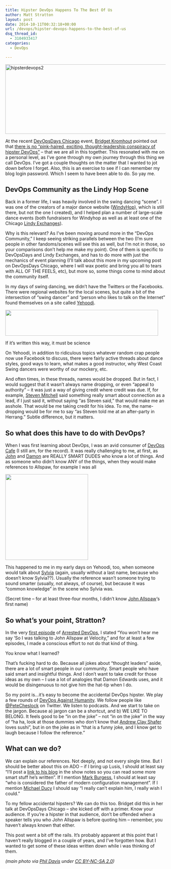 ```yaml
---
title: Hipster DevOps Happens To The Best Of Us
author: Matt Stratton
layout: post
date: 2014-10-11T00:32:18+00:00
url: /devops/hipster-devops-happens-to-the-best-of-us
dsq_thread_id:
  - 3104933417
categories:
  - DevOps

---
```

<img class="aligncenter size-full wp-image-6940" src="/wp-content/uploads/hipsterdevops2.png" alt="hipsterdevops2" width="550" height="218" srcset="/wp-content/uploads/hipsterdevops2.png 550w, /wp-content/uploads/hipsterdevops2-300x118.png 300w" sizes="(max-width: 550px) 100vw, 550px" />

At the recent <a href="http://devopsdays.org/events/2014-chicago" target="_blank">DevOpsDays Chicago</a> event, <a href="http://bridgetkromhout.com/" target="_blank">Bridget Kromhout</a> pointed out that <a href="http://devopsdays.org/events/2014-chicago/proposals/How%20Much%20Is%20That%20DevOps%20In%20The%20Window/" target="_blank">there is no &#8220;pink-haired, exciting, thought-leadership conspiracy of hipster DevOps&#8221;</a> &#8211; that we are all in this together. This resonated with me on a personal level, as I&#8217;ve gone through my own journey through this thing we call DevOps. I&#8217;ve got a couple thoughts on the matter that I wanted to jot down before I forget. Also, this is an exercise to see if I can remember my blog login password. Which I seem to have been able to do. So yay me.

## DevOps Community as the Lindy Hop Scene

Back in a former life, I was heavily involved in the swing dancing &#8220;scene&#8221;. I was one of the creators of a major dance website (<a href="http://windyhop.org" target="_blank">WindyHop</a>), which is still there, but not the one I created), and I helped plan a number of large-scale dance events (both fundraisers for Windyhop as well as at least one of the Chicago <a href="https://en.wikipedia.org/wiki/Lindy_exchange" target="_blank">Lindy Exchanges</a>).

Why is this relevant? As I&#8217;ve been moving around more in the &#8220;DevOps Community,&#8221; I keep seeing striking parallels between the two (I&#8217;m sure people in other fandoms/scenes will see this as well, but I&#8217;m not in those, so your comparisons don&#8217;t help me make my point). One of them is specific to DevOpsDays and Lindy Exchanges, and has to do more with just the mechanics of event planning (I&#8217;ll talk about this more in my upcoming post on DevOpsDays Chicago, where I will wax poetic and bring you all to tears with ALL OF THE FEELS, etc), but more so, some things come to mind about the community itself.

In my days of swing dancing, we didn&#8217;t have the Twitters or the Facebooks. There were regional websites for the local scenes, but quite a bit of the intersection of &#8220;swing dancer&#8221; and &#8220;person who likes to talk on the Internet&#8221; found themselves on a site called [Yehoodi][1].

<div id="attachment_6948" style="width: 490px" class="wp-caption aligncenter">
  <img class="wp-image-6948" src="/wp-content/uploads/yehooditwitter2.png" alt="" width="480" height="81" srcset="/wp-content/uploads/yehooditwitter2.png 560w, /wp-content/uploads/yehooditwitter2-300x50.png 300w" sizes="(max-width: 480px) 100vw, 480px" />

  <p class="wp-caption-text">
    If it&#8217;s written this way, it must be science
  </p>
</div>

On Yehoodi, in addition to ridiculous topics whatever random crap people now use Facebook to discuss, there were fairly active threads about dance styles, good ways to learn, what makes a good instructor, why West Coast Swing dancers were worthy of our mockery, etc.

And often times, in these threads, names would be dropped. But in fact, I would suggest that it wasn&#8217;t always name dropping, or even &#8220;appeal to authority&#8221; &#8211; it was just a way of giving credit where credit was due. If, for example, <a href="http://www.stevenandvirginie.com/" target="_blank">Steven Mitchell</a> said something really smart about connection as a lead, if I just said it, without saying &#8220;as Steven said,&#8221; that would make me an asshole. That would be me taking credit for his idea. To me, the name-dropping would be for me to say &#8220;as Steven told me at an after-party in Herrang.&#8221; Subtle difference, but it matters.

## So what does this have to do with DevOps?

When I was first learning about DevOps, I was an avid consumer of <a href="http://devopscafe.org/" target="_blank">DevOps Cafe</a> (I still am, for the record). It was really challenging to me, at first, as [John][2] and [Damon][3] are REALLY SMART DUDES who know a lot of things. And as someone who didn&#8217;t know ANY of the things, when they would make references to Allspaw, for example I was all

<img class="alignnone" src="http://replygif.net/i/331.gif" alt="" width="260" height="269" />

This happened to me in my early days on Yehoodi, too, when someone would talk about [Sylvia][4] (again, usually without a last name, because who doesn&#8217;t know Sylvia??). Usually the reference wasn&#8217;t someone trying to sound smarter (usually, not always, of course), but because it was &#8220;common knowledge&#8221; in the scene who Sylvia was.

(Secret time &#8211; for at least three-four months, I didn&#8217;t know [John Allspaw][5]&#8216;s first name)

## So what&#8217;s your point, Stratton?

In the very <a href="http://www.arresteddevops.com/1" target="_blank">first episode</a> of <a href="http://www.arresteddevops.com" target="_blank">Arrested DevOps</a>, I stated &#8220;You won&#8217;t hear me say &#8216;So I was talking to John Allspaw at Velocity,&#8221; and for at least a few episodes, I made a conscious effort to not do that kind of thing.

You know what I learned?

That&#8217;s fucking hard to do. Because all jokes about &#8220;thought leaders&#8221; aside, there are a lot of smart people in our community. Smart people who have said smart and insightful things. And I don&#8217;t want to take credit for those ideas as my own &#8211; I use a lot of analogies that Damon Edwards uses, and it would be disingenuous to not give him the hat-tip when I do.

So my point is&#8230;it&#8217;s easy to become the accidental DevOps hipster. We play a few rounds of <a href="http://devopsagainsthumanity.com/" target="_blank">DevOps Against Humanity</a>. We follow people like <a href="https://twitter.com/PeteCheslock" target="_blank">@PeteCheslock</a> on Twitter. We listen to podcasts. And we start to take on the jargon. Because a) jargon can be a shortcut, and b) WE LIKE TO BELONG. It feels good to be &#8220;in on the joke&#8221; &#8211; not &#8220;in on the joke&#8221; in the way of &#8220;ha ha, look at those dummies who don&#8217;t know that [Andrew Clay Shafer][6] loves sushi&#8221;, but in on the joke as in &#8220;that is a funny joke, and I know get to laugh because I follow the reference.&#8221;

## What can we do?

We can explain our references. Not deeply, and not every single time. But I should be better about this on ADO &#8211; if I bring up Lusis, I should at least say &#8220;I&#8217;ll post a <a href="http://blog.lusis.org/" target="_blank">link to his blog</a> in the show notes so you can read some more smart stuff he&#8217;s written&#8221;. If I mention <a href="https://en.wikipedia.org/wiki/Mark_Burgess_(computer_scientist)" target="_blank">Mark Burgess</a>, I should at least say &#8220;who is considered the father of modern configuration management&#8221;. If I mention <a href="http://goatcan.wordpress.com/" target="_blank">Michael Ducy</a> I should say &#8220;I really can&#8217;t explain him, I really wish I could.&#8221;

To my fellow accidental hipsters? We can do this too. Bridget did this in her talk at DevOpsDays Chicago &#8211; she kicked off with a primer. Know your audience. If you&#8217;re a hipster in that audience, don&#8217;t be offended when a speaker tells you who John Allspaw is before quoting him &#8211; remember, you haven&#8217;t always known that either.

This post went a bit off the rails. It&#8217;s probably apparent at this point that I haven&#8217;t really blogged in a couple of years, and I&#8217;ve forgotten how. But I wanted to get some of these ideas written down while i was thinking of them.

<address>
  (main photo via <a href="https://www.flickr.com/photos/eastsidephil/9115448919/in/photolist-eTv4op-K24h-Piku-7Y7tJ6-k6TeEL-cQaJrh-p2ccb-8WFjH2-oSZxB-2v26S-aRMjr-nndrKf-8dkLmq-psQCe-FhX7P-4AHDom-7Y7ucv-2f2w8-73xPGk-9UGLm-4V3RMJ-5Nf2Kz-JBG5-2QJEDn-dHPBpS-9V96nt-7c4zmn-xpmaQ-4v8CJe-8oWDfk-aRSa9e-8xGB5J-75Ni8E-98etT-dCbAu8-bnkcQ-avLH5T-en19P2-8ScFkp-cEk5S-bBCNnB-644UDm-CXyBf-di8qYV-zKNeB-3oaaLy-iGspP-28VsE-8rzXnd-9Txkk8" target="_blank">Phil Davis</a> under <a href="https://creativecommons.org/licenses/by-nc-sa/2.0/" target="_blank">CC BY-NC-SA 2.0</a>)
</address>

 [1]: http://www.yehoodi.com
 [2]: https://twitter.com/botchagalupe
 [3]: https://twitter.com/damonedwards
 [4]: https://en.wikipedia.org/wiki/Sylvia_Sykes
 [5]: https://twitter.com/allspaw
 [6]: http://twitter.com/littleidea
